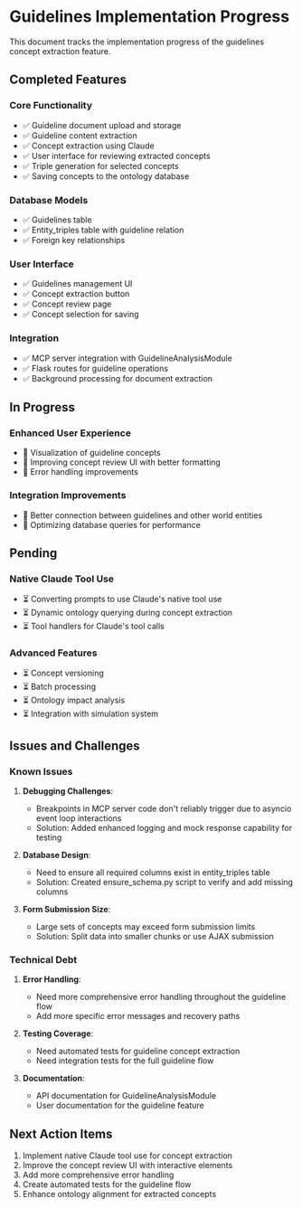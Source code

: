 # Guidelines Implementation Progress

This document tracks the implementation progress of the guidelines concept extraction feature.

## Completed Features

### Core Functionality
- ✅ Guideline document upload and storage
- ✅ Guideline content extraction
- ✅ Concept extraction using Claude
- ✅ User interface for reviewing extracted concepts
- ✅ Triple generation for selected concepts
- ✅ Saving concepts to the ontology database

### Database Models
- ✅ Guidelines table
- ✅ Entity_triples table with guideline relation
- ✅ Foreign key relationships

### User Interface
- ✅ Guidelines management UI
- ✅ Concept extraction button
- ✅ Concept review page
- ✅ Concept selection for saving

### Integration
- ✅ MCP server integration with GuidelineAnalysisModule
- ✅ Flask routes for guideline operations
- ✅ Background processing for document extraction

## In Progress

### Enhanced User Experience
- 🔄 Visualization of guideline concepts
- 🔄 Improving concept review UI with better formatting
- 🔄 Error handling improvements

### Integration Improvements
- 🔄 Better connection between guidelines and other world entities
- 🔄 Optimizing database queries for performance

## Pending

### Native Claude Tool Use
- ⏳ Converting prompts to use Claude's native tool use
- ⏳ Dynamic ontology querying during concept extraction
- ⏳ Tool handlers for Claude's tool calls

### Advanced Features
- ⏳ Concept versioning
- ⏳ Batch processing
- ⏳ Ontology impact analysis
- ⏳ Integration with simulation system

## Issues and Challenges

### Known Issues
1. **Debugging Challenges**:
   - Breakpoints in MCP server code don't reliably trigger due to asyncio event loop interactions
   - Solution: Added enhanced logging and mock response capability for testing

2. **Database Design**:
   - Need to ensure all required columns exist in entity_triples table
   - Solution: Created ensure_schema.py script to verify and add missing columns

3. **Form Submission Size**:
   - Large sets of concepts may exceed form submission limits
   - Solution: Split data into smaller chunks or use AJAX submission

### Technical Debt
1. **Error Handling**:
   - Need more comprehensive error handling throughout the guideline flow
   - Add more specific error messages and recovery paths

2. **Testing Coverage**:
   - Need automated tests for guideline concept extraction
   - Need integration tests for the full guideline flow

3. **Documentation**:
   - API documentation for GuidelineAnalysisModule
   - User documentation for the guideline feature

## Next Action Items

1. Implement native Claude tool use for concept extraction
2. Improve the concept review UI with interactive elements
3. Add more comprehensive error handling
4. Create automated tests for the guideline flow
5. Enhance ontology alignment for extracted concepts
